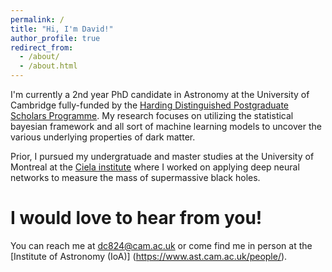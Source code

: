 ```yaml
---
permalink: /
title: "Hi, I'm David!"
author_profile: true
redirect_from: 
  - /about/
  - /about.html
---
```


I'm currently a 2nd year PhD candidate in Astronomy at the University of Cambridge fully-funded by the [Harding Distinguished Postgraduate Scholars Programme](https://www.hardingscholars.fund.cam.ac.uk/). My research focuses on utilizing the statistical bayesian framework and all sort of machine learning models to uncover the various underlying properties of dark matter.

Prior, I pursued my undergratuade and master studies at the University of Montreal at the [Ciela institute](https://ciela.science/) where I worked on applying deep neural networks to measure the mass of supermassive black holes.

I would love to hear from you!
======

You can reach me at dc824@cam.ac.uk or come find me in person at the [Institute of Astronomy (IoA)] (https://www.ast.cam.ac.uk/people/).
